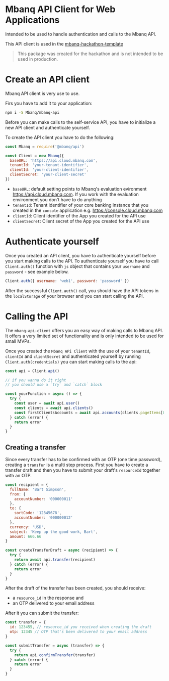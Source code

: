 # Mbanq API Client for Web Applications
Intended to be used to handle authentication and calls to the Mbanq API.

This API client is used in the
[mbanq-hackathon-template](https://github.com/Mbanq/mbanq-hackathon-template)


> This package was created for the hackathon and is not intended to be used in
> production.

# Create an API client
Mbanq API client is very use to use.

Firs you have to add it to your application:

```bash
npm i -S Mbanq/mbanq-api
```

Before you can make calls to the self-service API, you have to initialize a new
API client and authenticate yourself.

To create the API client you have to do the following:

```js
const Mbanq = require('@mbanq/api')

const Client = new Mbanq({
  baseURL: 'https://api.cloud.mbanq.com',
  tenantId: 'your-tenant-identifier',
  clientId: 'your-client-identifier',
  clientSecret: 'your-client-secret'
})
```

- `baseURL`: default setting points to Mbanq's evaluation evironment
  https://api.cloud.mbanq.com. If you work with the evaluation environment you
don't have to do anything
- `tenantId`: Tenant identifier of your core banking instance that you created
  in the `console` application e.g. https://console.cloud.mbanq.com
- `clientId`: Client identifier of the App you created for the API use
- `clientSecret`: Client secret of the App you created for the API use

# Authenticate yourself
Once you created an API client, you have to authenticate yourself before you
start making calls to the API.
To authenticate yourself you have to call `Client.auth()` function with `js`
object that contains your `username` and `password` - see example below.

```js
Client.auth({ username: 'web1', password: 'password' })
```

After the successful `Client.auth()` call, you should have the API tokens in the `localStorage` of your browser and you can start calling the API.

# Calling the API
The `mbanq-api-client` offers you an easy way of making calls to Mbanq API. It
offers a very limited set of functionality and is only intended to be used for
small MVPs.

Once you created the `Mbanq APi Client` with the use of your `tenantId`,
`clientId` and `clientSecret` and authenticated yourself by running
`Client.auth(credentials)` you can start making calls to the api:

```js
const api = Client.api()

// if you wanna do it right
// you should use a `try` and `catch` block

const yourFunction = async () => {
  try {
    const user = await api.user()
    const clients = await api.clients()
    const firstClientsAccounts = await api.accounts(clients.pageItems[0].id)
  } catch (error) {
    return error
  }
}
```

## Creating a transfer
Since every transfer has to be confirmed with an OTP (one time password), creating a `transfer` is a multi step process. First you have to create a transfer draft and then you have to submit your draft's `resourceId` together with an OTP.

```js
const recipient = {
  fullName: 'Bart Simpson',
  from: {
    accountNumber: '000000011'
  },
  to: {
    sortCode: '12345678',
    accountNumber: '000000012'
  },
  currency: 'USD',
  subject: 'Keep up the good work, Bart',
  amount: 666.66
}

const createTransferDraft = async (recipient) => {
  try {
    return await api.transfer(recipient)
  } catch (error) {
    return error
  }
}
```

After the draft of the transfer has been created, you should receive:
- a `resource_id` in the response and
- an OTP delivered to your email address

After it you can submit the transfer:

```js
const transfer = {
  id: 123455, // resource_id you received when creating the draft
  otp: 12345 // OTP that's been delivered to your email address
}

const submitTransfer = async (transfer) => {
  try {
    return api.confirmTransfer(transfer)
  } catch (error) {
    return error
  }
}
```
